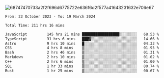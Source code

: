 ![68747470733a2f2f696d6775722e636f6d2f577a41643231632e706e67](https://github.com/koreoxy/koreoxy/assets/73381115/a29b30a2-7b86-4bf1-a3b8-5e7cb8eb1ab0)




<!--START_SECTION:waka-->

```txt
From: 23 October 2023 - To: 19 March 2024

Total Time: 211 hrs 16 mins

JavaScript         145 hrs 21 mins █████████████████░░░░░░░░   68.53 %
TypeScript         31 hrs 6 mins   ███▓░░░░░░░░░░░░░░░░░░░░░   14.66 %
Astro              9 hrs 10 mins   █░░░░░░░░░░░░░░░░░░░░░░░░   04.33 %
CSS                4 hrs 8 mins    ▒░░░░░░░░░░░░░░░░░░░░░░░░   01.95 %
Bash               2 hrs 46 mins   ▒░░░░░░░░░░░░░░░░░░░░░░░░   01.31 %
Markdown           2 hrs 10 mins   ▒░░░░░░░░░░░░░░░░░░░░░░░░   01.02 %
C++                2 hrs 6 mins    ▒░░░░░░░░░░░░░░░░░░░░░░░░   01.00 %
SQL                1 hr 33 mins    ▒░░░░░░░░░░░░░░░░░░░░░░░░   00.74 %
Rust               1 hr 25 mins    ▒░░░░░░░░░░░░░░░░░░░░░░░░   00.67 %
```

<!--END_SECTION:waka-->
